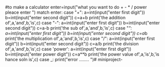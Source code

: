 #to make a calculator 
enter=input("what you want to do + - * /  power pleace enter ")
match enter:
    case "+":
        a=int(input("enter first digit"))
        b=int(input("enter second digit"))
        c=a+b
        print('the addition of',a,'and',b,'is',c)
    case "-":
        a=int(input("enter first digit"))
        b=int(input("enter second digit"))
        c=a-b
        print('the sub of',a,'and',b,'is',c)
    case "*":
        a=int(input("enter first digit"))
        b=int(input("enter second digit"))
        c=a*b
        print('the multiplication of',a,'and',b,'is',c)
    case "/":
        a=int(input("enter first digit"))
        b=int(input("enter second digit"))
        c=a/b
        print('the division of',a,'and',b,'is',c)
    case 'power':
        a=int(input("enter first digit"))
        b=int(input("enter power digit"))
        c=a**b
        print('the power value of',a,'is',b,'is hance soln is',c)
    case _:
        print("error ........  ")# miniproject-
